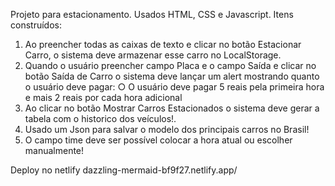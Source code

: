 Projeto para estacionamento.
Usados HTML, CSS e Javascript.
Itens construídos:
1. Ao preencher todas as caixas de texto e clicar no botão Estacionar Carro, o
sistema deve armazenar esse carro no LocalStorage.
2. Quando o usuário preencher campo Placa e o campo Saída e clicar no botão
Saída de Carro o sistema deve lançar um alert mostrando quanto o usuário
deve pagar:
○ O usuário deve pagar 5 reais pela primeira hora e mais 2 reais por cada hora
adicional
3. Ao clicar no botão Mostrar Carros Estacionados o sistema deve gerar a tabela
com o historico dos veículos!.
4. Usado um Json para salvar o modelo dos principais carros no Brasil!
5. O campo time deve ser possível colocar a hora atual ou escolher manualmente!

Deploy no netlify dazzling-mermaid-bf9f27.netlify.app/
